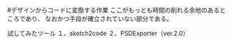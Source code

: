 #デザインからコードに変換する作業
 ここがもっとも時間の削れる余地のあるところであり、
 なおかつ手段が確立されていない部分である。

試してみたツール
１、sketch2code
２、PSDExporter（ver.2.0）
